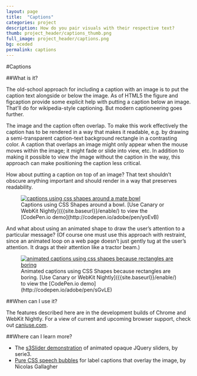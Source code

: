 ```yaml
---
layout: page
title:  "Captions"
categories: project
description: How do you pair visuals with their respective text?
thumb: project_header/captions_thumb.png
full_image: project_header/captions.png
bg: eceded
permalink: captions
---
```

#Captions

##What is it?

The old-school approach for including a caption with an image is to put the caption text alongside or below the image. As of HTML5 the figure and figcaption provide some explicit help with putting a caption below an image. That'll do for wikipedia-style captioning. But modern captioneering goes further.

The image and the caption often overlap. To make this work effectively the caption has to be rendered in a way that makes it readable, e.g. by drawing a semi-transparent caption-text background rectangle in a contrasting color. A caption that overlaps an image might only appear when the mouse moves within the image; it might fade or slide into view, etc. In addition to making it possible to view the image without the caption in the way, this approach can make positioning the caption less critical.

How about putting a caption on top of an image? That text shouldn’t obscure anything important and should render in a way that preserves readability.

<figure>
  <a href="{{site.baseurl}}/img/captionshapesmate.jpg">
    <img src="{{site.baseurl}}/img/captionshapesmate.jpg" alt="captions using css shapes around a mate bowl">
  </a>
  <figcaption>Captions using CSS Shapes around a bowl. [Use Canary or WebKit Nightly]({{site.baseurl}}/enable/) to view the  [CodePen.io demo](http://codepen.io/adobe/pen/yoEvB)</figcaption>
</figure>

And what about using an animated shape to draw the user’s attention to a particular message? (Of course one must use this approach with restraint, since an animated loop on a web page doesn’t just gently tug at the user’s attention. It drags at their attention like a tractor beam.)

<figure>
  <a href="{{site.baseurl}}/img/captionshapesboring.png">
    <img src="{{site.baseurl}}/img/blendmodes.png" alt="animated captions using css shapes because rectangles are boring">
  </a>
  <figcaption>Animated captions using CSS Shapes because rectangles are boring. [Use Canary or WebKit Nightly]({{site.baseurl}}/enable/) to view the  [CodePen.io demo](http://codepen.io/adobe/pen/sGvLE)</figcaption>
</figure>

##When can I use it?

The features described here are in the development builds of Chrome and WebKit Nightly. For a view of current and upcoming browser support, check out [caniuse.com](http://caniuse.com/#search=shapes).

##Where can I learn more?

* The [s3Slider demonstration](http://www.serie3.info/s3slider/demonstration.html) of animated opaque JQuery sliders, by serie3. 
* [Pure CSS speech bubbles](http://nicolasgallagher.com/pure-css-speech-bubbles/) for label captions that overlay the image, by Nicolas Gallagher

